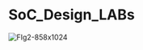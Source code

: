 # SoC_Design_LABs
![FIg2-858x1024](https://user-images.githubusercontent.com/98567140/193561405-9989a655-bc89-46b7-88aa-7b08b5c72d38.png)
